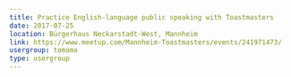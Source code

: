 ```yaml
---
title: Practice English-language public speaking with Toastmasters
date: 2017-07-25
location: Bürgerhaus Neckarstadt-West, Mannheim
link: https://www.meetup.com/Mannheim-Toastmasters/events/241971473/
usergroup: tomama
type: usergroup
---
```

